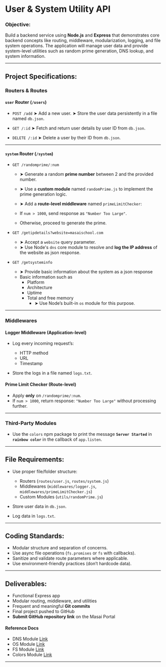 # **User & System Utility API**

### Objective:

Build a backend service using **Node.js** and **Express** that demonstrates core backend concepts like routing, middleware, modularization, logging, and file system operations. The application will manage user data and provide system-level utilities such as random prime generation, DNS lookup, and system information.

---

## Project Specifications:

### **Routers & Routes**

#### `user` Router (`/users`)

- `POST /add`
  ➤ Add a new user.
  ➤ Store the user data persistently in a file named `db.json`.

- `GET /:id`
  ➤ Fetch and return user details by user ID from `db.json`.

- `DELETE /:id`
  ➤ Delete a user by their ID from `db.json`.

---

#### `system` Router (`/system`)

- `GET /randomprime/:num`
  - ➤ Generate a random **prime number** between 2 and the provided number.
  - ➤ Use a **custom module** named `randomPrime.js` to implement the prime generation logic.
  - ➤ Add a **route-level middleware** named `primeLimitChecker`:

  - If `num > 1000`, send response as `"Number Too Large"`.
  - Otherwise, proceed to generate the prime.

- `GET /getipdetails?website=masaischool.com`
  - ➤ Accept a `website` query parameter.
  - ➤ Use Node's `dns` core module to resolve and **log the IP address** of the website as json response.

- `GET /getsysteminfo`
  - ➤ Provide basic information about the system as a json response
  - Basic information such as 
    - Platform
    - Architecture
    - Uptime
    - Total and free memory
       - ➤ Use Node’s built-in `os` module for this purpose.

---

### **Middlewares**

#### Logger Middleware (Application-level)

- Log every incoming request’s:

  - HTTP method
  - URL
  - Timestamp

- Store the logs in a file named `logs.txt`.

#### Prime Limit Checker (Route-level)

- Apply **only** on `/randomprime/:num`.
- If `num > 1000`, return response: `"Number Too Large"` without processing further.

---

### **Third-Party Modules**

- Use the `colors` npm package to print the message **`Server Started`** in **`rainbow color`** in the callback of `app.listen`.

---

## File Requirements:

- Use proper file/folder structure:

  - Routers (`routes/user.js`, `routes/system.js`)
  - Middlewares (`middlewares/logger.js`, `middlewares/primeLimitChecker.js`)
  - Custom Modules (`utils/randomPrime.js`)

- Store user data in `db.json`.
- Log data in `logs.txt`.

---

## Coding Standards:

- Modular structure and separation of concerns.
- Use async file operations (`fs.promises` or `fs` with callbacks).
- Sanitize and validate route parameters where applicable.
- Use environment-friendly practices (don’t hardcode data).

---

## Deliverables:

- Functional Express app
- Modular routing, middleware, and utilities
- Frequent and meaningful **Git commits**
- Final project pushed to GitHub
- **Submit GitHub repository link** on the Masai Portal

#### Reference Docs
- DNS Module [Link](https://nodejs.org/api/dns.html#dnslookuphostname-options-callback)
- OS Module [Link](https://nodejs.org/api/os.html)
- FS Module [Link](https://nodejs.org/api/fs.html#fsappendfilepath-data-options-callback)
- Colors Module [Link]((https://www.npmjs.com/package/colors))
---
